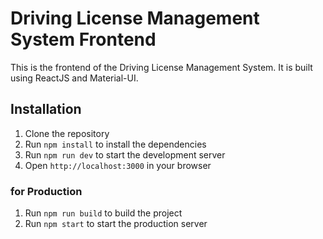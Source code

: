 # Driving License Management System Frontend

This is the frontend of the Driving License Management System. It is built using ReactJS and Material-UI.

## Installation

1. Clone the repository
2. Run `npm install` to install the dependencies
3. Run `npm run dev` to start the development server
4. Open `http://localhost:3000` in your browser

### for Production

1. Run `npm run build` to build the project
2. Run `npm start` to start the production server
